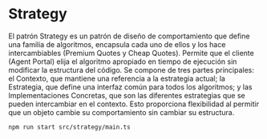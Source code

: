 # Strategy

El patrón Strategy es un patrón de diseño de comportamiento que define una familia de algoritmos, encapsula cada uno de ellos y los hace intercambiables (Premium Quotes y Cheap Quotes). Permite que el cliente (Agent Portal) elija el algoritmo apropiado en tiempo de ejecución sin modificar la estructura del código. Se compone de tres partes principales: el Contexto, que mantiene una referencia a la estrategia actual; la Estrategia, que define una interfaz común para todos los algoritmos; y las Implementaciones Concretas, que son las diferentes estrategias que se pueden intercambiar en el contexto. Esto proporciona flexibilidad al permitir que un objeto cambie su comportamiento sin cambiar su estructura.

```
npm run start src/strategy/main.ts
```
